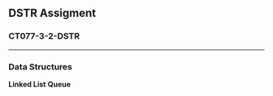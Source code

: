 ## DSTR Assigment
### CT077-3-2-DSTR
------------------------
### Data Structures
**Linked List**
**Queue**

